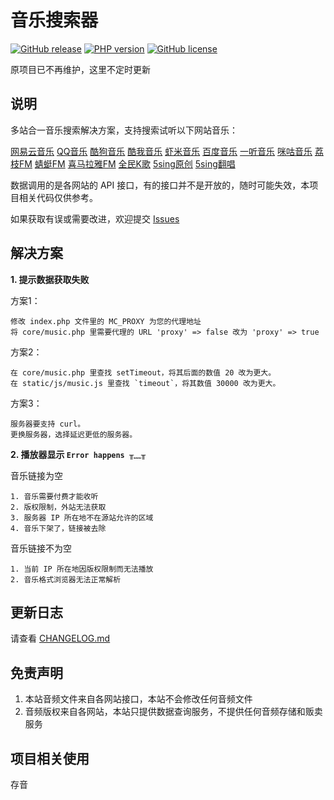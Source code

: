 # 音乐搜索器

[![GitHub release](https://img.shields.io/github/release/maicong/music.svg?style=flat-square)](https://github.com/maicong/music/releases)
[![PHP version](https://img.shields.io/badge/php-%3E%205.4-orange.svg)](https://github.com/php-src/php)
[![GitHub license](https://img.shields.io/badge/license-MIT-blue.svg)](#LICENSE)

原项目已不再维护，这里不定时更新

## 说明

多站合一音乐搜索解决方案，支持搜索试听以下网站音乐：

[网易云音乐](http://music.163.com) [QQ音乐](http://y.qq.com) [酷狗音乐](http://www.kugou.com) [酷我音乐](http://www.kuwo.cn) [虾米音乐](http://www.xiami.com) [百度音乐](http://music.baidu.com) [一听音乐](http://www.1ting.com) [咪咕音乐](http://music.migu.cn) [荔枝FM](http://www.lizhi.fm) [蜻蜓FM](http://www.qingting.fm) [喜马拉雅FM](http://www.ximalaya.com) [全民K歌](http://kg.qq.com) [5sing原创](http://5sing.kugou.com/yc) [5sing翻唱](http://5sing.kugou.com/fc)

数据调用的是各网站的 API 接口，有的接口并不是开放的，随时可能失效，本项目相关代码仅供参考。

如果获取有误或需要改进，欢迎提交 [Issues](https://github.com/maicong/music/issues)


## 解决方案

**1. 提示数据获取失败**

方案1：

```
修改 index.php 文件里的 MC_PROXY 为您的代理地址
将 core/music.php 里需要代理的 URL 'proxy' => false 改为 'proxy' => true
```

方案2：

```
在 core/music.php 里查找 setTimeout，将其后面的数值 20 改为更大。
在 static/js/music.js 里查找 `timeout`，将其数值 30000 改为更大。
```

方案3：

```
服务器要支持 curl。
更换服务器，选择延迟更低的服务器。
```

**2. 播放器显示 `Error happens ╥﹏╥`**

音乐链接为空

```
1. 音乐需要付费才能收听
2. 版权限制，外站无法获取
3. 服务器 IP 所在地不在源站允许的区域
4. 音乐下架了，链接被去除
```

音乐链接不为空

```
1. 当前 IP 所在地因版权限制而无法播放
2. 音乐格式浏览器无法正常解析
```

## 更新日志

请查看 [CHANGELOG.md](CHANGELOG.md)

## 免责声明

1. 本站音频文件来自各网站接口，本站不会修改任何音频文件
2. 音频版权来自各网站，本站只提供数据查询服务，不提供任何音频存储和贩卖服务

## 项目相关使用
存音
